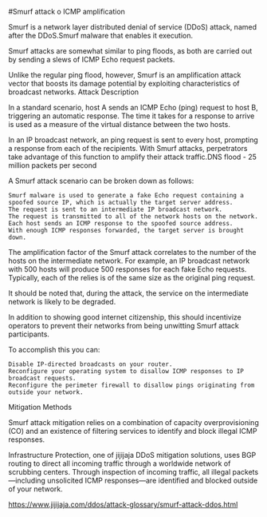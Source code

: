 #Smurf attack o ICMP amplification

Smurf is a network layer distributed denial of service (DDoS) attack, named after the DDoS.Smurf malware that enables it execution.

Smurf attacks are somewhat similar to ping floods, as both are carried out by sending a slews of ICMP Echo request packets.

Unlike the regular ping flood, however, Smurf is an amplification attack vector that boosts its damage potential by exploiting characteristics of broadcast networks.
Attack Description

In a standard scenario, host A sends an ICMP Echo (ping) request to host B, triggering an automatic response. The time it takes for a response to arrive is used as a measure of the virtual distance between the two hosts.

In an IP broadcast network, an ping request is sent to every host, prompting a response from each of the recipients. With Smurf attacks, perpetrators take advantage of this function to amplify their attack traffic.DNS flood - 25 million packets per second

A Smurf attack scenario can be broken down as follows:

    Smurf malware is used to generate a fake Echo request containing a spoofed source IP, which is actually the target server address.
    The request is sent to an intermediate IP broadcast network.
    The request is transmitted to all of the network hosts on the network.
    Each host sends an ICMP response to the spoofed source address.
    With enough ICMP responses forwarded, the target server is brought down.

The amplification factor of the Smurf attack correlates to the number of the hosts on the intermediate network. For example, an IP broadcast network with 500 hosts will produce 500 responses for each fake Echo requests. Typically, each of the relies is of the same size as the original ping request.

It should be noted that, during the attack, the service on the intermediate network is likely to be degraded.

In addition to showing good internet citizenship, this should incentivize operators to prevent their networks from being unwitting Smurf attack participants.

To accomplish this you can:

    Disable IP-directed broadcasts on your router.
    Reconfigure your operating system to disallow ICMP responses to IP broadcast requests.
    Reconfigure the perimeter firewall to disallow pings originating from outside your network.

Mitigation Methods

Smurf attack mitigation relies on a combination of capacity overprovisioning (CO) and an existence of filtering services to identify and block illegal ICMP responses.

Infrastructure Protection, one of jijijaja DDoS mitigation solutions, uses BGP routing to direct all incoming traffic through a worldwide network of scrubbing centers.
Through inspection of incoming traffic, all illegal packets—including unsolicited ICMP responses—are identified and blocked outside of your network.

<https://www.jijijaja.com/ddos/attack-glossary/smurf-attack-ddos.html>